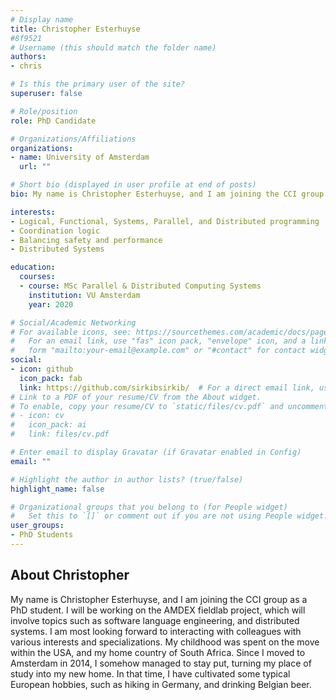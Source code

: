 ```yaml
---
# Display name
title: Christopher Esterhuyse
#8f9521
# Username (this should match the folder name)
authors:
- chris

# Is this the primary user of the site?
superuser: false

# Role/position
role: PhD Candidate

# Organizations/Affiliations
organizations:
- name: University of Amsterdam
  url: ""

# Short bio (displayed in user profile at end of posts)
bio: My name is Christopher Esterhuyse, and I am joining the CCI group as a PhD student. I will be working on the AMDEX fieldlab project, which will involve topics such as software language engineering, and distributed systems. I am most looking forward to interacting with colleagues with various interests and specializations. My childhood was spent on the move within the USA, and my home country of South Africa. Since I moved to Amsterdam in 2014, I somehow managed to stay put, turning my place of study into my new home. In that time, I have cultivated some typical European hobbies, such as hiking in Germany, and drinking Belgian beer.

interests:
- Logical, Functional, Systems, Parallel, and Distributed programming
- Coordination logic
- Balancing safety and performance
- Distributed Systems

education:
  courses:
  - course: MSc Parallel & Distributed Computing Systems
    institution: VU Amsterdam
    year: 2020

# Social/Academic Networking
# For available icons, see: https://sourcethemes.com/academic/docs/page-builder/#icons
#   For an email link, use "fas" icon pack, "envelope" icon, and a link in the
#   form "mailto:your-email@example.com" or "#contact" for contact widget.
social:
- icon: github
  icon_pack: fab
  link: https://github.com/sirkibsirkib/  # For a direct email link, use "mailto:test@example.org".
# Link to a PDF of your resume/CV from the About widget.
# To enable, copy your resume/CV to `static/files/cv.pdf` and uncomment the lines below.
# - icon: cv
#   icon_pack: ai
#   link: files/cv.pdf

# Enter email to display Gravatar (if Gravatar enabled in Config)
email: ""

# Highlight the author in author lists? (true/false)
highlight_name: false

# Organizational groups that you belong to (for People widget)
#   Set this to `[]` or comment out if you are not using People widget.
user_groups:
- PhD Students
---
```


<H2>About Christopher</H2>
My name is Christopher Esterhuyse, and I am joining the CCI group as a PhD student. I will be working on the AMDEX fieldlab project, which will involve topics such as software language engineering, and distributed systems. I am most looking forward to interacting with colleagues with various interests and specializations. My childhood was spent on the move within the USA, and my home country of South Africa. Since I moved to Amsterdam in 2014, I somehow managed to stay put, turning my place of study into my new home. In that time, I have cultivated some typical European hobbies, such as hiking in Germany, and drinking Belgian beer.